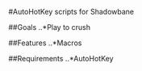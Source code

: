 #AutoHotKey scripts for Shadowbane

##Goals
..*Play to crush

##Features
..*Macros

##Requirements
..*AutoHotKey